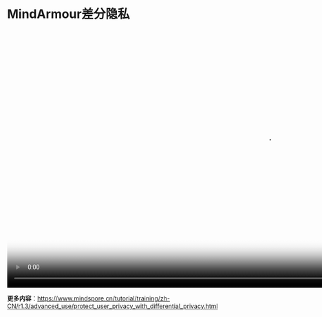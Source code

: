 # MindArmour差分隐私

[comment]: <> (本文档中包含手把手系列视频，码云Gitee不支持展示，请于官方网站对应教程中查看)

<video id="video7" autoplay controls width="1200px" height="600px" poster="https://mindspore-website.obs.cn-north-4.myhuaweicloud.com:443/teaching_video/cover/%E6%89%8B%E6%8A%8A%E6%89%8B%E7%B3%BB%E5%88%97/MindArmour%E5%B7%AE%E5%88%86%E9%9A%90%E7%A7%81%E8%AF%A6%E6%83%85%E9%A1%B5.png">
<source id="mp47" src="https://mindspore-website.obs.cn-north-4.myhuaweicloud.com:443/teaching_video/video/MindArmour%E5%B7%AE%E5%88%86%E9%9A%90%E7%A7%81.mp4" type="video/mp4">
</video>

**更多内容**：<https://www.mindspore.cn/tutorial/training/zh-CN/r1.3/advanced_use/protect_user_privacy_with_differential_privacy.html>
